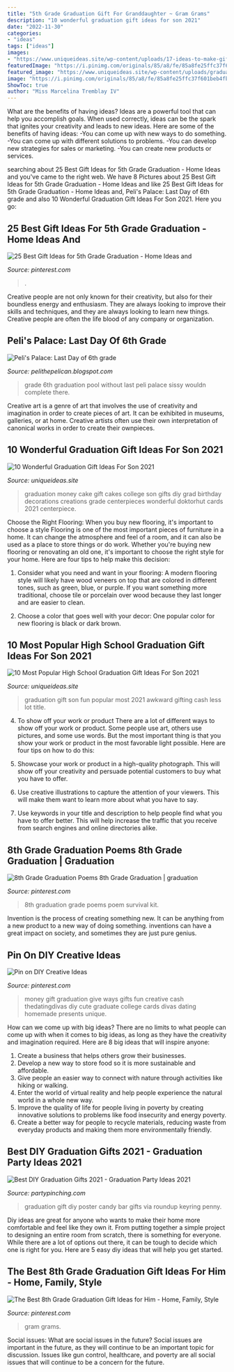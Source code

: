 ```yaml
---
title: "5th Grade Graduation Gift For Granddaughter ~ Gram Grams"
description: "10 wonderful graduation gift ideas for son 2021"
date: "2022-11-30"
categories:
- "ideas"
tags: ["ideas"]
images:
- "https://www.uniqueideas.site/wp-content/uploads/17-ideas-to-make-gifting-cash-less-awkward-and-a-lot-more-fun-8.jpg"
featuredImage: "https://i.pinimg.com/originals/85/a8/fe/85a8fe25ffc37f601beb4fb10efdd493.jpg"
featured_image: "https://www.uniqueideas.site/wp-content/uploads/graduation-money-cake-beckys-creations-pinterest-money-cake-1.jpg"
image: "https://i.pinimg.com/originals/85/a8/fe/85a8fe25ffc37f601beb4fb10efdd493.jpg"
ShowToc: true
author: "Miss Marcelina Tremblay IV"
---
```



What are the benefits of having ideas?
Ideas are a powerful tool that can help you accomplish goals. When used correctly, ideas can be the spark that ignites your creativity and leads to new ideas. Here are some of the benefits of having ideas: 
-You can come up with new ways to do something. 
-You can come up with different solutions to problems. 
-You can develop new strategies for sales or marketing. 
-You can create new products or services.

	

		
searching about 25 Best Gift Ideas for 5th Grade Graduation - Home Ideas and you've came to the right web. We have 8 Pictures about 25 Best Gift Ideas for 5th Grade Graduation - Home Ideas and like 25 Best Gift Ideas for 5th Grade Graduation - Home Ideas and, Peli&#039;s Palace: Last Day of 6th grade and also 10 Wonderful Graduation Gift Ideas For Son 2021. Here you go:
		
    
## 25 Best Gift Ideas For 5th Grade Graduation - Home Ideas And

<img loading=lazy src="https://i.pinimg.com/originals/85/a8/fe/85a8fe25ffc37f601beb4fb10efdd493.jpg" onerror="this.onerror=null;this.src='https://tse2.mm.bing.net/th?id=OIP.KU2z5uRhOwDPNiR06xN8FAHaEy&amp;pid=15.1';" alt="25 Best Gift Ideas for 5th Grade Graduation - Home Ideas and">

_Source: pinterest.com_

>. 

	

Creative people are not only known for their creativity, but also for their boundless energy and enthusiasm. They are always looking to improve their skills and techniques, and they are always looking to learn new things. Creative people are often the life blood of any company or organization.

    
## Peli&#039;s Palace: Last Day Of 6th Grade

<img loading=lazy src="http://2.bp.blogspot.com/-krDuTLt1R8I/T9jLx1J4RGI/AAAAAAAAAeg/ba7QRqwXrs4/s1600/6th+grade+graduation+and+pool+party+045.JPG" onerror="this.onerror=null;this.src='https://tse3.mm.bing.net/th?id=OIP.Zl-016Phe_Gv0rPffrgRugHaJ4&amp;pid=15.1';" alt="Peli&#039;s Palace: Last Day of 6th grade">

_Source: pelithepelican.blogspot.com_

>grade 6th graduation pool without last peli palace sissy wouldn complete there. 

	

Creative art is a genre of art that involves the use of creativity and imagination in order to create pieces of art. It can be exhibited in museums, galleries, or at home. Creative artists often use their own interpretation of canonical works in order to create their ownpieces.

    
## 10 Wonderful Graduation Gift Ideas For Son 2021

<img loading=lazy src="https://www.uniqueideas.site/wp-content/uploads/graduation-money-cake-beckys-creations-pinterest-money-cake-1.jpg" onerror="this.onerror=null;this.src='https://tse4.mm.bing.net/th?id=OIP.BTtEIU-Y3Z9l01lx3qHUAwHaJ4&amp;pid=15.1';" alt="10 Wonderful Graduation Gift Ideas For Son 2021">

_Source: uniqueideas.site_

>graduation money cake gift cakes college son gifts diy grad birthday decorations creations grade centerpieces wonderful doktorhut cards 2021 centerpiece. 

	

Choose the Right Flooring: When you buy new flooring, it's important to choose a style
Flooring is one of the most important pieces of furniture in a home. It can change the atmosphere and feel of a room, and it can also be used as a place to store things or do work. Whether you're buying new flooring or renovating an old one, it's important to choose the right style for your home. Here are four tips to help make this decision: 
1. Consider what you need and want in your flooring: A modern flooring style will likely have wood veneers on top that are colored in different tones, such as green, blue, or purple. If you want something more traditional, choose tile or porcelain over wood because they last longer and are easier to clean. 

2. Choose a color that goes well with your decor: One popular color for new flooring is black or dark brown.

    
## 10 Most Popular High School Graduation Gift Ideas For Son 2021

<img loading=lazy src="https://www.uniqueideas.site/wp-content/uploads/17-ideas-to-make-gifting-cash-less-awkward-and-a-lot-more-fun-8.jpg" onerror="this.onerror=null;this.src='https://tse1.mm.bing.net/th?id=OIP.MEpnnSge5an3fBPiGhBj5wHaJ4&amp;pid=15.1';" alt="10 Most Popular High School Graduation Gift Ideas For Son 2021">

_Source: uniqueideas.site_

>graduation gift son fun popular most 2021 awkward gifting cash less lot title. 

	

4. To show off your work or product
There are a lot of different ways to show off your work or product. Some people use art, others use pictures, and some use words. But the most important thing is that you show your work or product in the most favorable light possible. Here are four tips on how to do this:
1. Showcase your work or product in a high-quality photograph. This will show off your creativity and persuade potential customers to buy what you have to offer.

2. Use creative illustrations to capture the attention of your viewers. This will make them want to learn more about what you have to say.

3. Use keywords in your title and description to help people find what you have to offer better. This will help increase the traffic that you receive from search engines and online directories alike.


    
## 8th Grade Graduation Poems 8th Grade Graduation | Graduation

<img loading=lazy src="https://s-media-cache-ak0.pinimg.com/736x/78/c2/31/78c23159b1f91e114e052f82db819a3e--school-survival-kits-survival-kit-gifts.jpg" onerror="this.onerror=null;this.src='https://tse4.mm.bing.net/th?id=OIP.X4XPBPK5hsLV7DsU4JdEggHaJ3&amp;pid=15.1';" alt="8th Grade Graduation Poems 8th Grade Graduation | graduation">

_Source: pinterest.com_

>8th graduation grade poems poem survival kit. 

	

Invention is the process of creating something new. It can be anything from a new product to a new way of doing something. inventions can have a great impact on society, and sometimes they are just pure genius.

    
## Pin On DIY Creative Ideas

<img loading=lazy src="https://i.pinimg.com/originals/f7/89/b1/f789b14cff9d7c5629aec6ed0d10692b.jpg" onerror="this.onerror=null;this.src='https://tse1.mm.bing.net/th?id=OIP.xs4o4RNsKI18ZoSm75BuSQHaKT&amp;pid=15.1';" alt="Pin on DIY Creative Ideas">

_Source: pinterest.com_

>money gift graduation give ways gifts fun creative cash thedatingdivas diy cute graduate college cards divas dating homemade presents unique. 

	

How can we come up with big ideas?
There are no limits to what people can come up with when it comes to big ideas, as long as they have the creativity and imagination required. Here are 8 big ideas that will inspire anyone:
1. Create a business that helps others grow their businesses. 
2. Develop a new way to store food so it is more sustainable and affordable. 
3. Give people an easier way to connect with nature through activities like hiking or walking. 
4. Enter the world of virtual reality and help people experience the natural world in a whole new way. 
5. Improve the quality of life for people living in poverty by creating innovative solutions to problems like food insecurity and energy poverty. 
6. Create a better way for people to recycle materials, reducing waste from everyday products and making them more environmentally friendly. 

    
## Best DIY Graduation Gifts 2021 - Graduation Party Ideas 2021

<img loading=lazy src="https://partypinching.com/wp-content/uploads/2017/04/0b28bab08aabb5dd06446f9c1d80c42c.jpg" onerror="this.onerror=null;this.src='https://tse4.mm.bing.net/th?id=OIP.6qJfDjtq58w7WdvSkdULuAHaLo&amp;pid=15.1';" alt="Best DIY Graduation Gifts 2021 - Graduation Party Ideas 2021">

_Source: partypinching.com_

>graduation gift diy poster candy bar gifts via roundup keyring penny. 

	

Diy ideas are great for anyone who wants to make their home more comfortable and feel like they own it. From putting together a simple project to designing an entire room from scratch, there is something for everyone. While there are a lot of options out there, it can be tough to decide which one is right for you. Here are 5 easy diy ideas that will help you get started.

    
## The Best 8th Grade Graduation Gift Ideas For Him - Home, Family, Style

<img loading=lazy src="https://i.pinimg.com/736x/be/75/67/be7567f700b5c4acecfd02790051fecb.jpg" onerror="this.onerror=null;this.src='https://tse4.mm.bing.net/th?id=OIP.b4rducN1n6mHMFoeI2_arQHaJ3&amp;pid=15.1';" alt="The Best 8th Grade Graduation Gift Ideas for Him - Home, Family, Style">

_Source: pinterest.com_

>gram grams. 

	

Social issues: What are social issues in the future?
Social issues are important in the future, as they will continue to be an important topic for discussion. Issues like gun control, healthcare, and poverty are all social issues that will continue to be a concern for the future.

